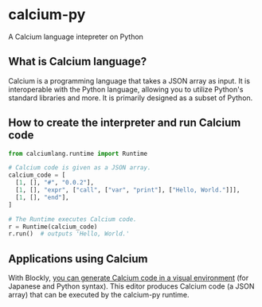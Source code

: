 # calcium-py

A Calcium language intepreter on Python

## What is Calcium language?

Calcium is a programming language that takes a JSON array as input. It is interoperable with the Python language, allowing you to utilize Python's standard libraries and more. It is primarily designed as a subset of Python.

## How to create the interpreter and run Calcium code

```python
from calciumlang.runtime import Runtime

# Calcium code is given as a JSON array.
calcium_code = [
  [1, [], "#", "0.0.2"],
  [1, [], "expr", ["call", ["var", "print"], ["Hello, World."]]],
  [1, [], "end"],
]

# The Runtime executes Calcium code.
r = Runtime(calcium_code)
r.run()  # outputs 'Hello, World.'
```

## Applications using Calcium

With Blockly, [you can generate Calcium code in a visual environment](https://capg.app/) (for Japanese and Python syntax). This editor produces Calcium code (a JSON array) that can be executed by the calcium-py runtime.
